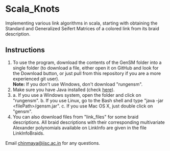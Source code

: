 # Scala_Knots

Implementing various link algorithms in scala, starting with obtaining the Standard and Generalized Seifert Matrices of a colored link from its braid description.

## Instructions

1. To use the program, download the contents of the GenSM folder into a single folder (to download a file, either open it on GitHub and look for the Download button, or just pull from this repository if you are a more experienced git user).  
**Note:** If you don't use Windows, don't download "rungensm".
2. Make sure you have Java installed (check [here](https://www.java.com/en/download/installed.jsp)).
3. a. If you use a Windows system, open the folder and click on "rungensm".
   b. If you use Linux, go to the Bash shell and type "java -jar \<filePath\>/gensm.jar".
   c. If you use Mac OS X, just double click on "gensm".
6. You can also download files from "link_files" for some braid descriptions. All braid descriptions with their corresponding multivariate Alexander polynomials available on LinkInfo are given in the file LinkInfoBraids.
  
Email <chinmaya@iisc.ac.in> for any questions.
 
